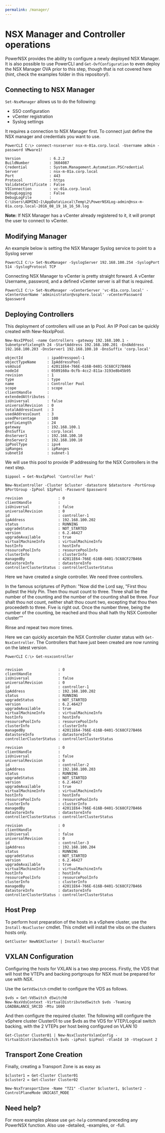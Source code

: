 ```yaml
---
permalink: /manager/
---
```


# NSX Manager and Controller operations

PowerNSX provides the ability to configure a newly deployed NSX Manager. It is also possible to use PowerCLI and `Get-OvfConfiguration` to even deploy the NSX Manager OVA prior to this step, though that is not covered here (hint, check the examples folder in this repository!).

## Connecting to NSX Manager

`Set-NsxManager` allows us to do the following:

* SSO configuration
* vCenter registration
* Syslog settings

It requires a connection to NSX Manager first. To connect just define the NSX manager and credentials you want to use.

```
PowerCLI C:\> connect-nsxserver nsx-m-01a.corp.local -Username admin -password VMware1!

Version             : 6.2.2
BuildNumber         : 3604087
Credential          : System.Management.Automation.PSCredential
Server              : nsx-m-01a.corp.local
Port                : 443
Protocol            : https
ValidateCertificate : False
VIConnection        : vc-01a.corp.local
DebugLogging        : False
DebugLogFile        : C:\Users\ADMINI~1\AppData\Local\Temp\2\PowerNSXLog-admin@nsx-m-01a.corp.local-2016_08_19_16_16_50.log
```

**Note:** If NSX Manager has a vCenter already registered to it, it will prompt the user to connect to vCenter.

## Modifying Manager

An example below is setting the NSX Manager Syslog service to point to a Syslog server

```
PowerCLI C:\> Set-NsxManager -SyslogServer 192.168.100.254 -SyslogPort 514 -SyslogProtocol TCP
```

Connecting NSX Manager to vCenter is pretty straight forward. A vCenter Username, password, and a defined vCenter server is all that is required.

```
PowerCLI C:\> Set-NsxManager -vCenterServer 'vc-01a.corp.local' -vCenterUserName 'administrator@vsphere.local' -vCenterPassword $password
```

## Deploying Controllers
This deployment of controllers will use an Ip Pool. An IP Pool can be quickly created with New-NsxIpPool.


```
New-NsxIPPool -name Controllers -gateway 192.168.100.1 -Subnetprefixlength 24 -StartAddress 192.168.100.201 -EndAddress 192.168.100.203 -DnsServer1 192.168.100.10 -DnsSuffix 'corp.local'

objectId           : ipaddresspool-1
objectTypeName     : IpAddressPool
vsmUuid            : 42011E64-766E-616B-0401-5C68CF27B466
nodeId             : 0509160a-0cfb-4cc2-811a-3193e8b45b95
revision           : 1
type               : type
name               : Controller Pool
scope              : scope
clientHandle       :
extendedAttributes :
isUniversal        : false
universalRevision  : 0
totalAddressCount  : 3
usedAddressCount   : 3
usedPercentage     : 100
prefixLength       : 24
gateway            : 192.168.100.1
dnsSuffix          : corp.local
dnsServer1         : 192.168.100.10
dnsServer2         : 192.168.100.10
ipPoolType         : ipv4
ipRanges           : ipRanges
subnetId           : subnet-1
```

We will use this pool to provide IP addressing for the NSX Controllers in the next step.

```
$ippool = Get-NsxIpPool 'Controller Pool'

New-NsxController -Cluster $cluster -datastore $datastore -PortGroup $PortGroup -IpPool $IpPool -Password $password

revision                : 0
clientHandle            :
isUniversal             : false
universalRevision       : 0
id                      : controller-1
ipAddress               : 192.168.100.202
status                  : RUNNING
upgradeStatus           : NOT_STARTED
version                 : 6.2.46427
upgradeAvailable        : true
virtualMachineInfo      : virtualMachineInfo
hostInfo                : hostInfo
resourcePoolInfo        : resourcePoolInfo
clusterInfo             : clusterInfo
managedBy               : 42011E64-766E-616B-0401-5C68CF27B466
datastoreInfo           : datastoreInfo
controllerClusterStatus : controllerClusterStatus
```

Here we have created a single controller. We need three controllers.

In the famous scriptures of Python:
"Now did the Lord say, "First thou pullest the Holy Pin. Then thou must count to three. Three shall be the number of the counting and the number of the counting shall be three. Four shalt thou not count, neither shalt thou count two, excepting that thou then proceedeth to three. Five is right out. Once the number three, being the number of the counting, be reached and thou shall hath thy NSX Controller cluster""

Rinse and repeat two more times.

Here we can quickly ascertain the NSX Controller cluster status with `Get-NsxController`. The Controllers that have just been created are now running on the latest version.

```
PowerCLI C:\> Get-nsxcontroller


revision                : 0
clientHandle            :
isUniversal             : false
universalRevision       : 0
id                      : controller-1
ipAddress               : 192.168.100.202
status                  : RUNNING
upgradeStatus           : NOT_STARTED
version                 : 6.2.46427
upgradeAvailable        : true
virtualMachineInfo      : virtualMachineInfo
hostInfo                : hostInfo
resourcePoolInfo        : resourcePoolInfo
clusterInfo             : clusterInfo
managedBy               : 42011E64-766E-616B-0401-5C68CF27B466
datastoreInfo           : datastoreInfo
controllerClusterStatus : controllerClusterStatus

revision                : 0
clientHandle            :
isUniversal             : false
universalRevision       : 0
id                      : controller-2
ipAddress               : 192.168.100.203
status                  : RUNNING
upgradeStatus           : NOT_STARTED
version                 : 6.2.46427
upgradeAvailable        : true
virtualMachineInfo      : virtualMachineInfo
hostInfo                : hostInfo
resourcePoolInfo        : resourcePoolInfo
clusterInfo             : clusterInfo
managedBy               : 42011E64-766E-616B-0401-5C68CF27B466
datastoreInfo           : datastoreInfo
controllerClusterStatus : controllerClusterStatus

revision                : 0
clientHandle            :
isUniversal             : false
universalRevision       : 0
id                      : controller-3
ipAddress               : 192.168.100.204
status                  : RUNNING
upgradeStatus           : NOT_STARTED
version                 : 6.2.46427
upgradeAvailable        : true
virtualMachineInfo      : virtualMachineInfo
hostInfo                : hostInfo
resourcePoolInfo        : resourcePoolInfo
clusterInfo             : clusterInfo
managedBy               : 42011E64-766E-616B-0401-5C68CF27B466
datastoreInfo           : datastoreInfo
controllerClusterStatus : controllerClusterStatus
```

## Host Prep

To perform host preparation of the hosts in a vSphere cluster, use the `Install-NsxCluster` cmdlet.  This cmdlet will install the vibs on the clusters hosts only.

```
GetCluster NewNSXCluster | Install-NsxCluster
```

## VXLAN Configuration

Configuring the hosts for VXLAN is a two step process.  Firstly, the VDS that will host the VTEPs and backing portgroups for NSX must be prepared for use with NSX.

Use the `GetVdSwitch` cmdlet to configure the VDS as follows.

```
$vds = Get-VdSwitch dSwitch0
New-NsxVdsContext -VirtualDistributedSwitch $vds -Teaming LOADBALANCE_SRCID -Mtu 1600
```

And then configure the required cluster.  The following will configure the vSphere cluster Cluster01 to use $vds as the VDS for VTEP/Logical switch backing, with the 2 VTEPs per host being configured on VLAN 10

```
Get-Cluster Cluster01 | New-NsxClusterVxlanConfig -VirtualDistributedSwitch $vds -ipPool $ipPool -VlanId 10 -VtepCount 2
```

## Transport Zone Creation

Finally, creating a Transport Zone is as easy as
```
$cluster1 = Get-Cluster Cluster01
$cluster2 = Get-Cluster Cluster02

New-NsxTransportZone -Name "TZ1" -Cluster $cluster1, $cluster2 -ControlPlaneMode UNICAST_MODE
```

## Need help?

For more examples please use `get-help` command preceding any PowerNSX function. Also use -detailed, -examples, or -full.
